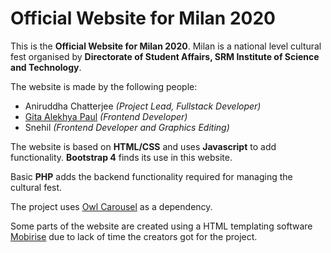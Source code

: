 # Official Website for Milan 2020

This is the **Official Website for Milan 2020**. Milan is a national level cultural fest organised by **Directorate of Student Affairs, SRM Institute of Science and Technology**.

The website is made by the following people:
* Aniruddha Chatterjee *(Project Lead, Fullstack Developer)*
* [Gita Alekhya Paul](https://github.com/gitaalekhyapaul) *(Frontend Developer)*
* Snehil *(Frontend Developer and Graphics Editing)*

The website is based on **HTML/CSS** and uses **Javascript** to add functionality. **Bootstrap 4** finds its use in this website.

Basic **PHP** adds the backend functionality required for managing the cultural fest.

The project uses [Owl Carousel](https://github.com/OwlCarousel2/OwlCarousel2) as a dependency.

Some parts of the website are created using a HTML templating software [Mobirise](http://mobirise.com) due to lack of time the creators got for the project.
